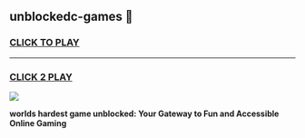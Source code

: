 
## unblockedc-games 👋
<h3>
<a href="https://premium.freeplayer.one?title=unblockedc-games&ref=14F">CLICK TO PLAY</a></h3>
<hr>

<h3>
<a href="https://premium.freeplayer.one?title=unblockedc-games&ref=14F">CLICK 2 PLAY</a>
  
</h3>

<a href="https://premium.freeplayer.one?title=unblockedc-games&ref=12F/"><img src="https://clearcache.store/games.png"></a>


**worlds hardest game unblocked: Your Gateway to Fun and Accessible Online Gaming**
